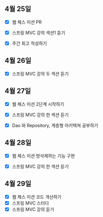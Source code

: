 ## 4월 25일

- [x] 웹 체스 미션 PR
- [x] 스프링 MVC 강의 섹션1 듣기
- [x] 주간 회고 작성하기



## 4월 26일

- [x] 스프링 MVC 강의 두 섹션 듣기



## 4월 27일

- [x] 웹 체스 미션 2단계 시작하기
- [x] 스프링 MVC 강의 한 섹션 듣기
- [x] Dao 와 Repository, 계층형 아키텍쳐 공부하기



## 4월 28일

- [x] 웹 체스 미션 방삭제하는 기능 구현
- [x] 스프링 MVC 강의 한 섹션 듣기



## 4월 29일

- [x] 웹 체스 미션 코드 개선하기
- [x] 스프링 MVC 스터디
- [x] 스프링 MVC 강의 듣기